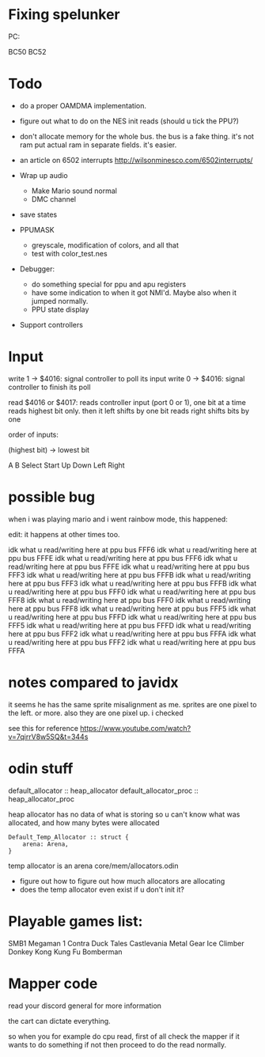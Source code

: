 # Fixing spelunker

PC:

BC50
BC52


# Todo

- do a proper OAMDMA implementation.

- figure out what to do on the NES init reads (should u tick the PPU?)

- don't allocate memory for the whole bus.
 the bus is a fake thing. it's not ram
 put actual ram in separate fields. it's easier.

- an article on 6502 interrupts
	http://wilsonminesco.com/6502interrupts/

- Wrap up audio
	- Make Mario sound normal
	- DMC channel

- save states

- PPUMASK
	- greyscale, modification of colors, and all that
	- test with color_test.nes

- Debugger:
	- do something special for ppu and apu registers
	- have some indication to when it got NMI'd. Maybe also when it jumped normally.
	- PPU state display

- Support controllers

# Input

write 1 -> $4016: signal controller to poll its input
write 0 -> $4016: signal controller to finish its poll

read $4016 or $4017: reads controller input (port 0 or 1), one bit at a time
	reads highest bit only. then it left shifts by one bit
	reads right shifts bits by one

order of inputs:

(highest bit) -> lowest bit

A B Select Start Up Down Left Right

# possible bug

when i was playing mario and i went rainbow mode, this happened:

edit: it happens at other times too.

idk what u read/writing here at ppu bus FFF6
idk what u read/writing here at ppu bus FFFE
idk what u read/writing here at ppu bus FFF6
idk what u read/writing here at ppu bus FFFE
idk what u read/writing here at ppu bus FFF3
idk what u read/writing here at ppu bus FFFB
idk what u read/writing here at ppu bus FFF3
idk what u read/writing here at ppu bus FFFB
idk what u read/writing here at ppu bus FFF0
idk what u read/writing here at ppu bus FFF8
idk what u read/writing here at ppu bus FFF0
idk what u read/writing here at ppu bus FFF8
idk what u read/writing here at ppu bus FFF5
idk what u read/writing here at ppu bus FFFD
idk what u read/writing here at ppu bus FFF5
idk what u read/writing here at ppu bus FFFD
idk what u read/writing here at ppu bus FFF2
idk what u read/writing here at ppu bus FFFA
idk what u read/writing here at ppu bus FFF2
idk what u read/writing here at ppu bus FFFA

# notes compared to javidx

it seems he has the same sprite misalignment as me.
sprites are one pixel to the left. or more.
also they are one pixel up. i checked

see this for reference
https://www.youtube.com/watch?v=7qirrV8w5SQ&t=344s



# odin stuff

default_allocator :: heap_allocator
default_allocator_proc :: heap_allocator_proc

heap allocator has no data of what is storing so u can't know what was allocated, and how many bytes were allocated


	Default_Temp_Allocator :: struct {
		arena: Arena,
	}

temp allocator is an arena
core/mem/allocators.odin


- figure out how to figure out how much allocators are allocating
- does the temp allocator even exist if u don't init it?



# Playable games list:

SMB1
Megaman 1
Contra
Duck Tales
Castlevania
Metal Gear
Ice Climber
Donkey Kong
Kung Fu
Bomberman


# Mapper code

read your discord general for more information

the cart can dictate everything.

so when you for example do cpu read, first of all check the mapper if it wants to do something
if not then proceed to do the read normally.

